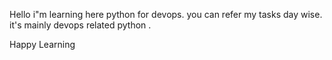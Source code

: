 Hello i"m learning here python for devops. you can refer my tasks day wise. it's mainly devops related python .

Happy Learning
